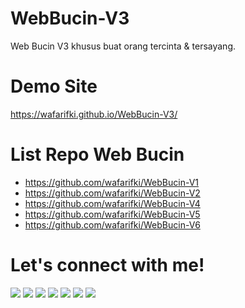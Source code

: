 # WebBucin-V3
Web Bucin V3 khusus buat orang tercinta &amp; tersayang.

# Demo Site
 <a href="https://wafarifki.github.io/WebBucin-V3/">https://wafarifki.github.io/WebBucin-V3/</a>

# List Repo Web Bucin
- <a target="_blank" href="https://github.com/wafarifki/WebBucin-V1">https://github.com/wafarifki/WebBucin-V1</a>
- <a target="_blank" href="https://github.com/wafarifki/WebBucin-V2">https://github.com/wafarifki/WebBucin-V2</a>
- <a target="_blank" href="https://github.com/wafarifki/WebBucin-V4">https://github.com/wafarifki/WebBucin-V4</a>
- <a target="_blank" href="https://github.com/wafarifki/WebBucin-V5">https://github.com/wafarifki/WebBucin-V5</a>
- <a target="_blank" href="https://github.com/wafarifki/WebBucin-V6">https://github.com/wafarifki/WebBucin-V6</a>

# Let's connect with me!
<p>
    <a href="https://wafarifki.github.io" target="_blank"><img src="https://img.shields.io/badge/Website-https://wafarifki.github.io-blue?" /></a>
    <a href="https://wafarifki.com" target="_blank"><img src="https://img.shields.io/badge/Website-https://wafarifki.com-blue?" /></a>
    <a href="https://www.linkedin.com/in/wafarifqi" target="_blank"><img src="https://img.shields.io/badge/Linkedin-WafaRifkiAnafin_-blue" /></a>
    <a href="https://facebook.com/wafarifkianafin" target="_blank"><img src="https://img.shields.io/badge/Facebook-wafarifkianafin-blue" /></a>
    <a href="https://instagram.com/wafarifki_" target="_blank"><img src="https://img.shields.io/badge/Instagram-@wafarifki_-blue" /></a>
    <a href="https://github.com/wafarifki/wafarifki/raw/main/CV_WafaRifqiAnafin.pdf" target="_blank"><img src="https://img.shields.io/badge/Download-CV_-blue" /></a>
    <a href="https://github.com/sponsors/wafarifki/card" target="_blank"><img src="https://img.shields.io/badge/Give_Me_Your_-Sponsor_To_This_Repository-pink" /></a>
</p>
